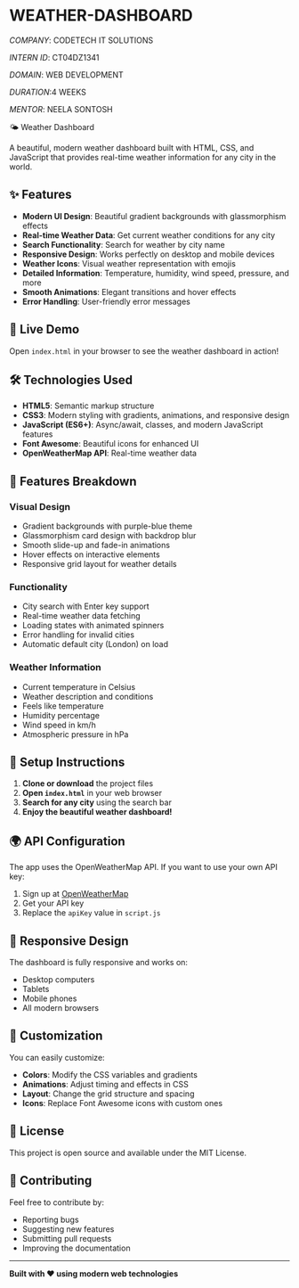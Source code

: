 # WEATHER-DASHBOARD

*COMPANY*: CODETECH IT SOLUTIONS

*INTERN ID*: CT04DZ1341

*DOMAIN*: WEB DEVELOPMENT

*DURATION*:4 WEEKS

*MENTOR*: NEELA SONTOSH

 🌤️ Weather Dashboard

A beautiful, modern weather dashboard built with HTML, CSS, and JavaScript that provides real-time weather information for any city in the world.

## ✨ Features

- **Modern UI Design**: Beautiful gradient backgrounds with glassmorphism effects
- **Real-time Weather Data**: Get current weather conditions for any city
- **Search Functionality**: Search for weather by city name
- **Responsive Design**: Works perfectly on desktop and mobile devices
- **Weather Icons**: Visual weather representation with emojis
- **Detailed Information**: Temperature, humidity, wind speed, pressure, and more
- **Smooth Animations**: Elegant transitions and hover effects
- **Error Handling**: User-friendly error messages

## 🚀 Live Demo

Open `index.html` in your browser to see the weather dashboard in action!

## 🛠️ Technologies Used

- **HTML5**: Semantic markup structure
- **CSS3**: Modern styling with gradients, animations, and responsive design
- **JavaScript (ES6+)**: Async/await, classes, and modern JavaScript features
- **Font Awesome**: Beautiful icons for enhanced UI
- **OpenWeatherMap API**: Real-time weather data

## 📱 Features Breakdown

### Visual Design
- Gradient backgrounds with purple-blue theme
- Glassmorphism card design with backdrop blur
- Smooth slide-up and fade-in animations
- Hover effects on interactive elements
- Responsive grid layout for weather details

### Functionality
- City search with Enter key support
- Real-time weather data fetching
- Loading states with animated spinners
- Error handling for invalid cities
- Automatic default city (London) on load

### Weather Information
- Current temperature in Celsius
- Weather description and conditions
- Feels like temperature
- Humidity percentage
- Wind speed in km/h
- Atmospheric pressure in hPa

## 🔧 Setup Instructions

1. **Clone or download** the project files
2. **Open `index.html`** in your web browser
3. **Search for any city** using the search bar
4. **Enjoy the beautiful weather dashboard!**

## 🌍 API Configuration

The app uses the OpenWeatherMap API. If you want to use your own API key:

1. Sign up at [OpenWeatherMap](https://openweathermap.org/api)
2. Get your API key
3. Replace the `apiKey` value in `script.js`

## 📱 Responsive Design

The dashboard is fully responsive and works on:
- Desktop computers
- Tablets
- Mobile phones
- All modern browsers

## 🎨 Customization

You can easily customize:
- **Colors**: Modify the CSS variables and gradients
- **Animations**: Adjust timing and effects in CSS
- **Layout**: Change the grid structure and spacing
- **Icons**: Replace Font Awesome icons with custom ones

## 📄 License

This project is open source and available under the MIT License.

## 🤝 Contributing

Feel free to contribute by:
- Reporting bugs
- Suggesting new features
- Submitting pull requests
- Improving the documentation

---

**Built with ❤️ using modern web technologies**
